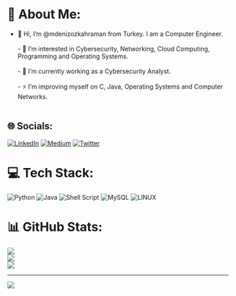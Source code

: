 # 💫 About Me:
- 👋 Hi, I’m @mdenizozkahraman from Turkey. I am a Computer Engineer.<br><br>- 👀 I’m interested in Cybersecurity, Networking, Cloud Computing, Programming and Operating Systems.<br><br>- 🌱 I’m currently working as a Cybersecurity Analyst.<br><br>- ⚡ I'm improving myself on C, Java, Operating Systems and Computer Networks.<br><br>


## 🌐 Socials:
[![LinkedIn](https://img.shields.io/badge/LinkedIn-%230077B5.svg?logo=linkedin&logoColor=white)](https://linkedin.com/in/mdenizozkahraman) [![Medium](https://img.shields.io/badge/Medium-12100E?logo=medium&logoColor=white)](https://medium.com/@mehmetdenizozkahraman) [![Twitter](https://img.shields.io/badge/Twitter-%231DA1F2.svg?logo=Twitter&logoColor=white)](https://twitter.com/denizozkahraman) 

# 💻 Tech Stack:
![Python](https://img.shields.io/badge/python-3670A0?style=flat&logo=python&logoColor=ffdd54) ![Java](https://img.shields.io/badge/java-%23ED8B00.svg?style=flat&logo=java&logoColor=white) ![Shell Script](https://img.shields.io/badge/shell_script-%23121011.svg?style=flat&logo=gnu-bash&logoColor=white) ![MySQL](https://img.shields.io/badge/mysql-%2300f.svg?style=flat&logo=mysql&logoColor=white) ![LINUX](https://img.shields.io/badge/Linux-FCC624?style=flat&logo=linux&logoColor=black)
# 📊 GitHub Stats:
![](https://github-readme-stats.vercel.app/api?username=mdenizozkahraman&theme=dark&hide_border=false&include_all_commits=true&count_private=true)<br/>
![](https://github-readme-streak-stats.herokuapp.com/?user=mdenizozkahraman&theme=dark&hide_border=false)<br/>
![](https://github-readme-stats.vercel.app/api/top-langs/?username=mdenizozkahraman&theme=dark&hide_border=false&include_all_commits=true&count_private=true&layout=compact)



---
[![](https://visitcount.itsvg.in/api?id=mdenizozkahraman&icon=5&color=12)](https://visitcount.itsvg.in)


